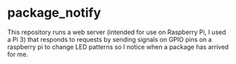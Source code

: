# package_notify
This repository runs a web server (intended for use on Raspberry Pi, I used a Pi 3) that responds to requests by sending signals on GPIO pins on a raspberry pi to change LED patterns so I notice when a package has arrived for me.
